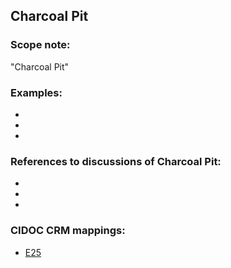 
## Charcoal Pit 

###  Scope note: 
"Charcoal Pit" 

### Examples: 

* 
* 
* 

### References to discussions of Charcoal Pit:

* 

* 

* 

### CIDOC CRM mappings: 

* [E25](http://www.cidoc-crm.org/Entity/e25-man-made-feature/version-6.2.2)

